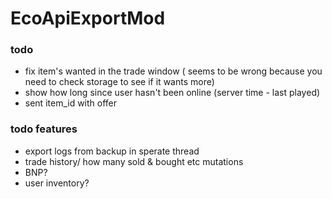# EcoApiExportMod

### todo
- fix item's wanted in the trade window ( seems to be wrong because you need to check storage to see if it wants more)
- show how long since user hasn't been online (server time - last played)
- sent item_id with offer


### todo features
- export logs from backup in sperate thread
- trade history/ how many sold & bought etc mutations
- BNP?
- user inventory?
